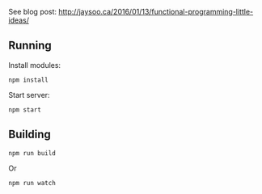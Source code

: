 See blog post: http://jaysoo.ca/2016/01/13/functional-programming-little-ideas/

## Running

Install modules:

```
npm install
```

Start server:

```
npm start
```

## Building

```
npm run build
```

Or

```
npm run watch
```